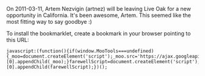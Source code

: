 On 2011-03-11, Artem Nezvigin (artnez) will be leaving Live Oak for a new opportunity in California. It's been awesome, Artem. This seemed like the most fitting way to say goodbye :)

To install the bookmarklet, create a bookmark in your browser pointing to this URL:

    javascript:(function(){if(window.MooTools===undefined){_moo=document.createElement('script');_moo.src='https://ajax.googleapis.com/ajax/libs/mootools/1.3.1/mootools.js';document.getElementsByTagName('head')[0].appendChild(_moo);}farewellScript=document.createElement('script');farewellScript.src='https://github.com/andrewbredow/FarewellArtem/raw/master/farewell.js';document.getElementsByTagName('head')[0].appendChild(farewellScript);})();